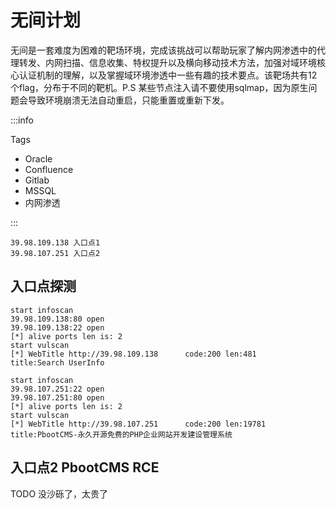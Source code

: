 # 无间计划

无间是一套难度为困难的靶场环境，完成该挑战可以帮助玩家了解内网渗透中的代理转发、内网扫描、信息收集、特权提升以及横向移动技术方法，加强对域环境核心认证机制的理解，以及掌握域环境渗透中一些有趣的技术要点。该靶场共有12个flag，分布于不同的靶机。P.S 某些节点注入请不要使用sqlmap，因为原生问题会导致环境崩溃无法自动重启，只能重置或重新下发。

<!-- truncate -->

:::info

Tags

- Oracle
- Confluence
- Gitlab
- MSSQL
- 内网渗透

:::

```plaintext title="入口点"
39.98.109.138 入口点1
39.98.107.251 入口点2
```

## 入口点探测

```plaintext title="39.98.109.138"
start infoscan
39.98.109.138:80 open
39.98.109.138:22 open
[*] alive ports len is: 2
start vulscan
[*] WebTitle http://39.98.109.138      code:200 len:481    title:Search UserInfo
```

```plaintext title="39.98.107.251"
start infoscan
39.98.107.251:22 open
39.98.107.251:80 open
[*] alive ports len is: 2
start vulscan
[*] WebTitle http://39.98.107.251      code:200 len:19781  title:PbootCMS-永久开源免费的PHP企业网站开发建设管理系统
```

## 入口点2 PbootCMS RCE

TODO 没沙砾了，太贵了
